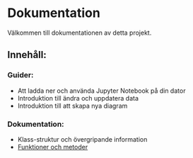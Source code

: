 # Dokumentation
Välkommen till dokumentationen av detta projekt.
## Innehåll:
### Guider:
* Att ladda ner och använda Jupyter Notebook på din dator
* Introduktion till ändra och uppdatera data
* Introduktion till att skapa nya diagram
### Dokumentation:
* Klass-struktur och övergripande information
* [Funktioner och metoder](Detaljerad-dok.md)
